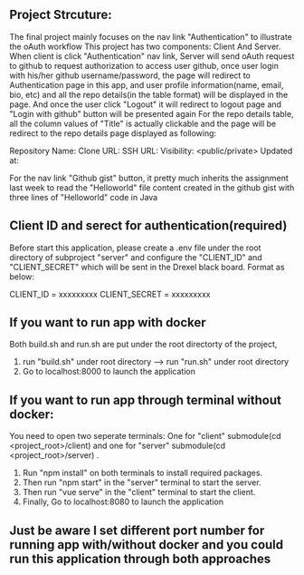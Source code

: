 ## Project Strcuture:
The final project mainly focuses on the nav link "Authentication" to illustrate the oAuth workflow
This project has two components: Client And Server. When client is click "Authentication" nav link, Server will send oAuth request to github to request authorization to access user github, once user login with his/her github username/password, the page will redirect to Authentication page in this app, and user profile information(name, email, bio, etc) and all the repo details(in the table format) will be displayed in the page. And once the user click "Logout" it will redirect to logout page and "Login with github" button will be presented again
For the repo details table, all the column values of "Title" is actually clickable and the page will be redirect to the repo details page displayed as following:

Repository Name: <Your repo name>
Clone URL: <Your Clone URL>
SSH URL: <Your SSH URL>
Visibility: <public/private>
Updated at: <last update date>

For the nav link "Github gist" button, it pretty much inherits the assignment last week to read the "Helloworld" file content created in the github gist with three lines of "Helloworld" code in Java

## Client ID and serect for authentication(required)
Before start this application, please create a .env file under the root directory of subproject "server" and configure the "CLIENT_ID" and "CLIENT_SECRET" which will be sent in the Drexel black board. Format as below:

CLIENT_ID = xxxxxxxxx
CLIENT_SECRET = xxxxxxxxx

## If you want to run app with docker
Both build.sh and run.sh are put under the root directorty of the project, 
1. run "build.sh" under root directory --> run "run.sh" under root directory 
2. Go to localhost:8000 to launch the application

## If you want to run app through terminal without docker:
You need to open two seperate terminals: One for "client" submodule(cd <project_root>/client) and one for "server" submodule(cd <project_root>/server) .
1. Run "npm install" on both terminals to install required packages. 
2. Then run "npm start" in the "server" terminal to start the server. 
3. Then run "vue serve" in the "client" terminal to start the client. 
4. Finally, Go to localhost:8080 to launch the application

## Just be aware I set different port number for running app with/without docker and you could run this application through both approaches